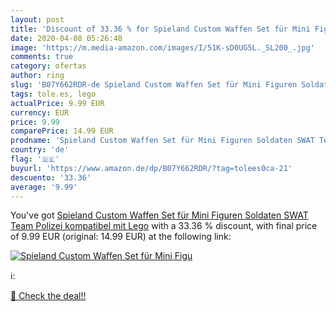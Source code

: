 ```yaml
---
layout: post
title: 'Discount of 33.36 % for Spieland Custom Waffen Set für Mini Figu'
date: 2020-04-08 05:26:48
image: 'https://m.media-amazon.com/images/I/51K-sD0UG5L._SL200_.jpg'
comments: true
category: ofertas
author: ring
slug: 'B07Y662RDR-de Spieland Custom Waffen Set für Mini Figuren Soldaten SWAT...'
tags: tole.es, lego
actualPrice: 9.99 EUR
currency: EUR
price: 9.99
comparePrice: 14.99 EUR
prodname: 'Spieland Custom Waffen Set für Mini Figuren Soldaten SWAT Team Polizei  kompatibel mit Lego'
country: 'de'
flag: '🇩🇪'
buyurl: 'https://www.amazon.de/dp/B07Y662RDR/?tag=tolees0ca-21'
descuento: '33.36'
average: '9.99'
---
```


You've got [Spieland Custom Waffen Set für Mini Figuren Soldaten SWAT Team Polizei  kompatibel mit Lego](https://www.amazon.de/dp/B07Y662RDR/?tag=tolees0ca-21) with a  33.36 % discount, with final price of 9.99 EUR (original: 14.99 EUR) at the following link:

[![Spieland Custom Waffen Set für Mini Figu](https://m.media-amazon.com/images/I/51K-sD0UG5L._SL200_.jpg)](https://www.amazon.de/dp/B07Y662RDR/?tag=tolees0ca-21)

ℹ️:


[🛒 Check the deal!!](https://www.amazon.de/dp/B07Y662RDR/?tag=tolees0ca-21)
